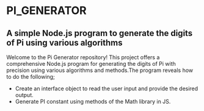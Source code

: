 # PI_GENERATOR
## A simple Node.js program to generate the digits of Pi using various algorithms

Welcome to the Pi Generator repository! This project offers a comprehensive Node.js program for generating the digits of Pi with precision using various algorithms and methods.The program reveals how to do the following;

* Create an interface object to read the user input and provide the desired output.
* Generate PI constant using methods of the Math library in JS.
